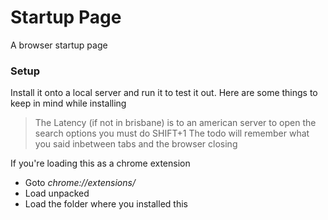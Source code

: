 # Startup Page
A browser startup page

### Setup
Install it onto a local server and run it to test it out. 
Here are some things to keep in mind while installing
> The Latency (if not in brisbane) is to an american server
> to open the search options you must do SHIFT+1
> The todo will remember what you said inbetween tabs and the browser closing

If you're loading this as a chrome extension
* Goto *chrome://extensions/*
* Load unpacked
* Load the folder where you installed this

